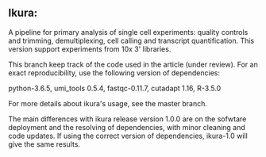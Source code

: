 ## Ikura:

A pipeline for primary analysis of single cell experiments: quality controls and trimming, demultiplexing, cell calling and transcript quantification. This version support experiments from 10x 3' libraries.

This branch keep track of the code used in the article (under review). For an exact reproducibility, use the following version of dependencies:

python-3.6.5, umi_tools 0.5.4, fastqc-0.11.7, cutadapt 1.16, R-3.5.0

For more details about ikura's usage, see the master branch.

The main differences with ikura release version 1.0.0 are on the sofwtare deployment and the resolving of dependencies, with minor cleaning and code updates. If using the correct version of dependencies, ikura-1.0 will give the same results.
